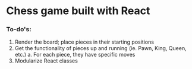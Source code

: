# Chess game built with React

### To-do's:
1. Render the board; place pieces in their starting positions
2. Get the functionality of pieces up and running (ie. Pawn, King, Queen, etc.)
    a. For each piece, they have specific moves 
3. Modularize React classes 


